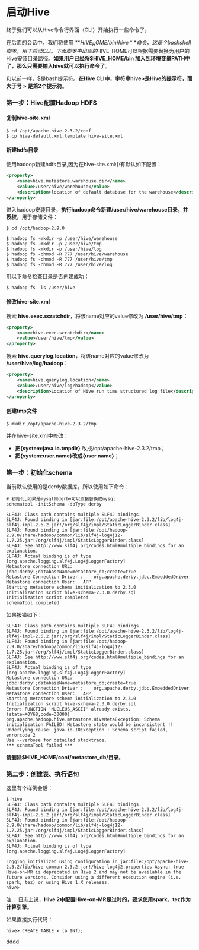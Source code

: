 启动Hive
=================================================================================
终于我们可以从Hive命令行界面（CLI）开始执行一些命令了。

在后面的会话中，我们将使用 **$HIVE_HOME/bin/hive** 命令，这是个bash shell脚本 ，用于启动CLI。
下面脚本中出现的$HIVE_HOME可以根据需要替换为用户的Hive安装目录路径。**如果用户已经将$HIVE_HOME/bin
加入到环境变量PATH中了，那么只需要输入hive就可以执行命令了**。

和以前一样，$是bash提示符。**在Hive CLI中，字符串hive>是Hive的提示符，而大于号 > 是第2个提示符**。

### 第一步：Hive配置Hadoop HDFS

#### 复制hive-site.xml
```shell
$ cd /opt/apache-hive-2.3.2/conf
$ cp hive-default.xml.template hive-site.xml
```

#### 新建hdfs目录
使用hadoop新建hdfs目录,因为在hive-site.xml中有默认如下配置：
```xml
<property>
    <name>hive.metastore.warehouse.dir</name>
    <value>/user/hive/warehouse</value>
    <description>location of default database for the warehouse</description>
</property>
```
进入hadoop安装目录，**执行hadoop命令新建/user/hive/warehouse目录，并授权**，用于存储文件：
```shell
$ cd /opt/hadoop-2.9.0

$ hadoop fs -mkdir -p /user/hive/warehouse  
$ hadoop fs -mkdir -p /user/hive/tmp  
$ hadoop fs -mkdir -p /user/hive/log  
$ hadoop fs -chmod -R 777 /user/hive/warehouse  
$ hadoop fs -chmod -R 777 /user/hive/tmp  
$ hadoop fs -chmod -R 777 /user/hive/log  
```
用以下命令检查目录是否创建成功：
```shell
$ hadoop fs -ls /user/hive
```

#### 修改hive-site.xml
搜索 **hive.exec.scratchdir**，将该name对应的value修改为 **/user/hive/tmp**：
```xml
<property>
    <name>hive.exec.scratchdir</name>  
    <value>/user/hive/tmp</value>  
</property>  
```
搜索 **hive.querylog.location**，将该name对应的value修改为 **/user/hive/log/hadoop**：
```xml
<property>
    <name>hive.querylog.location</name>
    <value>/user/hive/log/hadoop</value>
    <description>Location of Hive run time structured log file</description>
</property>
```

#### 创建tmp文件
```shell
$ mkdir /opt/apache-hive-2.3.2/tmp
```
并在hive-site.xml中修改：
+ **把{system:java.io.tmpdir}** 改成/opt/apache-hive-2.3.2/tmp；
+ **把{system:user.name}改成{user.name}**；

### 第一步：初始化schema
当前默认使用的是derdy数据库，所以使用如下命令：
```shell
# 初始化,如果是mysql则derby可以直接替换成mysql
schematool -initSchema -dbType derby
```
```
SLF4J: Class path contains multiple SLF4J bindings.
SLF4J: Found binding in [jar:file:/opt/apache-hive-2.3.2/lib/log4j-slf4j-impl-2.6.2.jar!/org/slf4j/impl/StaticLoggerBinder.class]
SLF4J: Found binding in [jar:file:/opt/hadoop-2.9.0/share/hadoop/common/lib/slf4j-log4j12-1.7.25.jar!/org/slf4j/impl/StaticLoggerBinder.class]
SLF4J: See http://www.slf4j.org/codes.html#multiple_bindings for an explanation.
SLF4J: Actual binding is of type [org.apache.logging.slf4j.Log4jLoggerFactory]
Metastore connection URL:	 jdbc:derby:;databaseName=metastore_db;create=true
Metastore Connection Driver :	 org.apache.derby.jdbc.EmbeddedDriver
Metastore connection User:	 APP
Starting metastore schema initialization to 2.3.0
Initialization script hive-schema-2.3.0.derby.sql
Initialization script completed
schemaTool completed
```
如果报错如下：
```
SLF4J: Class path contains multiple SLF4J bindings.
SLF4J: Found binding in [jar:file:/opt/apache-hive-2.3.2/lib/log4j-slf4j-impl-2.6.2.jar!/org/slf4j/impl/StaticLoggerBinder.class]
SLF4J: Found binding in [jar:file:/opt/hadoop-2.9.0/share/hadoop/common/lib/slf4j-log4j12-1.7.25.jar!/org/slf4j/impl/StaticLoggerBinder.class]
SLF4J: See http://www.slf4j.org/codes.html#multiple_bindings for an explanation.
SLF4J: Actual binding is of type [org.apache.logging.slf4j.Log4jLoggerFactory]
Metastore connection URL:	 jdbc:derby:;databaseName=metastore_db;create=true
Metastore Connection Driver :	 org.apache.derby.jdbc.EmbeddedDriver
Metastore connection User:	 APP
Starting metastore schema initialization to 2.3.0
Initialization script hive-schema-2.3.0.derby.sql
Error: FUNCTION 'NUCLEUS_ASCII' already exists. (state=X0Y68,code=30000)
org.apache.hadoop.hive.metastore.HiveMetaException: Schema initialization FAILED! Metastore state would be inconsistent !!
Underlying cause: java.io.IOException : Schema script failed, errorcode 2
Use --verbose for detailed stacktrace.
*** schemaTool failed ***
```
**请删除$HIVE_HOME/conf/metastore_db/目录**。

### 第二步：创建表、执行语句
这里有个样例会话：
```shell
$ hive
SLF4J: Class path contains multiple SLF4J bindings.
SLF4J: Found binding in [jar:file:/opt/apache-hive-2.3.2/lib/log4j-slf4j-impl-2.6.2.jar!/org/slf4j/impl/StaticLoggerBinder.class]
SLF4J: Found binding in [jar:file:/opt/hadoop-2.9.0/share/hadoop/common/lib/slf4j-log4j12-1.7.25.jar!/org/slf4j/impl/StaticLoggerBinder.class]
SLF4J: See http://www.slf4j.org/codes.html#multiple_bindings for an explanation.
SLF4J: Actual binding is of type [org.apache.logging.slf4j.Log4jLoggerFactory]

Logging initialized using configuration in jar:file:/opt/apache-hive-2.3.2/lib/hive-common-2.3.2.jar!/hive-log4j2.properties Async: true
Hive-on-MR is deprecated in Hive 2 and may not be available in the future versions. Consider using a different execution engine (i.e. spark, tez) or using Hive 1.X releases.
hive>
```
注： 日志上说，**Hive 2中配置Hive-on-MR是过时的，要求使用spark、tez作为计算引擎**。

如果直接执行代码：
```shell
hive> CREATE TABLE x (a INT);
```

































dddd
